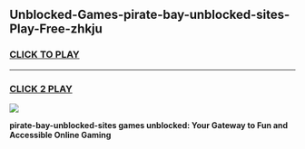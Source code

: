 
## Unblocked-Games-pirate-bay-unblocked-sites-Play-Free-zhkju
<h3>
<a href="https://premium76.site?title=pirate-bay-unblocked-sites&ref=18A1">CLICK TO PLAY</a></h3>
<hr>

<h3>
<a href="https://premium76.site?title=pirate-bay-unblocked-sites&ref=18A1">CLICK 2 PLAY</a>
  
</h3>

<a href="https://premium76.site?title=pirate-bay-unblocked-sites&ref=18A1"><img src="https://clearcache.store/games.png"></a>


**pirate-bay-unblocked-sites games unblocked: Your Gateway to Fun and Accessible Online Gaming**
